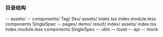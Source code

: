 ### 目录结构
-- assets/
-- components/
  Tag/
  Sku/
    assets/
    index.tsx
    index.module.less
    components
      SingleSpec
-- pages/
  demo/
  result/
  index/
    assets/
    index.tsx
    index.module.less
    components
      SingleSpec
-- utils
-- route
-- api
-- mock
